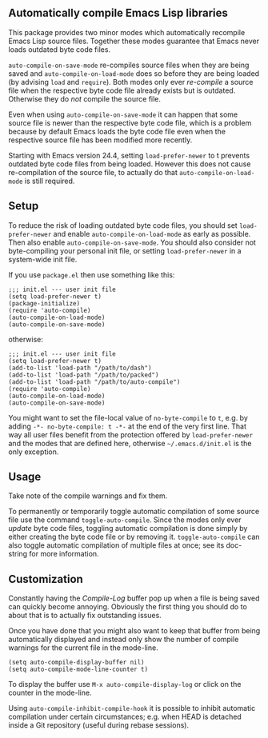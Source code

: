 Automatically compile Emacs Lisp libraries
------------------------------------------

This package provides two minor modes which automatically recompile
Emacs Lisp source files.  Together these modes guarantee that Emacs
never loads outdated byte code files.

`auto-compile-on-save-mode` re-compiles source files when they are
being saved and `auto-compile-on-load-mode` does so before they are
being loaded (by advising `load` and `require`).  Both modes only
ever _re-compile_ a source file when the respective byte code file
already exists but is outdated.  Otherwise they do _not_ compile
the source file.

Even when using `auto-compile-on-save-mode` it can happen that some
source file is newer than the respective byte code file, which is a
problem because by default Emacs loads the byte code file even when
the respective source file has been modified more recently.

Starting with Emacs version 24.4, setting `load-prefer-newer` to t
prevents outdated byte code files from being loaded.  However this
does not cause re-compilation of the source file, to actually do
that `auto-compile-on-load-mode` is still required.

Setup
-----

To reduce the risk of loading outdated byte code files, you should set
`load-prefer-newer` and enable `auto-compile-on-load-mode` as early as
possible.  Then also enable `auto-compile-on-save-mode`.  You should
also consider not byte-compiling your personal init file, or setting
`load-prefer-newer` in a system-wide init file.

If you use `package.el` then use something like this:

    ;;; init.el --- user init file
    (setq load-prefer-newer t)
    (package-initialize)
    (require 'auto-compile)
    (auto-compile-on-load-mode)
    (auto-compile-on-save-mode)

otherwise:

    ;;; init.el --- user init file
    (setq load-prefer-newer t)
    (add-to-list 'load-path "/path/to/dash")
    (add-to-list 'load-path "/path/to/packed")
    (add-to-list 'load-path "/path/to/auto-compile")
    (require 'auto-compile)
    (auto-compile-on-load-mode)
    (auto-compile-on-save-mode)

You might want to set the file-local value of `no-byte-compile` to
`t`, e.g. by adding `-*- no-byte-compile: t -*-` at the end of the
very first line.  That way all user files benefit from the protection
offered by `load-prefer-newer` and the modes that are defined here,
otherwise `~/.emacs.d/init.el` is the only exception.

Usage
-----

Take note of the compile warnings and fix them.

To permanently or temporarily toggle automatic compilation of some
source file use the command `toggle-auto-compile`.  Since the modes
only ever _update_ byte code files, toggling automatic compilation
is done simply by either creating the byte code file or by removing
it.  `toggle-auto-compile` can also toggle automatic compilation of
multiple files at once; see its doc-string for more information.

Customization
-------------

Constantly having the *Compile-Log* buffer pop up when a file is
being saved can quickly become annoying.  Obviously the first thing
you should do to about that is to actually fix outstanding issues.

Once you have done that you might also want to keep that buffer
from being automatically displayed and instead only show the number
of compile warnings for the current file in the mode-line.

    (setq auto-compile-display-buffer nil)
    (setq auto-compile-mode-line-counter t)

To display the buffer use `M-x auto-compile-display-log` or click
on the counter in the mode-line.

Using `auto-compile-inhibit-compile-hook` it is possible to inhibit
automatic compilation under certain circumstances; e.g. when HEAD
is detached inside a Git repository (useful during rebase sessions).

